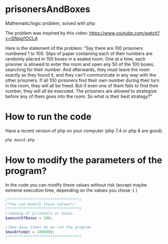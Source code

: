 # prisonersAndBoxes
Mathematic/logic problem, solved with php 

The problem was inspired by this video:
https://www.youtube.com/watch?v=iSNsgj1OCLA

Here is the statement of the problem:
"Say there are 100 prisoners numbered 1 to 100. Slips of paper containing each of their numbers are randomly placed in 100 boxes in a sealed room. One at a time, each prisoner is allowed to enter the room and open any 50 of the 100 boxes, searching for their number. And afterwards, they must leave the room exactly as they found it, and they can't communicate in any way with the other prisoners. If all 100 prisoners find their own number during their turn in the room, they will all be freed. But if even one of them fails to find their number, they will all be executed. The prisoners are allowed to strategize before any of them goes into the room. So what is their best strategy?"


# How to run the code
Have a recent version of php on your computer (php 7.4 or php 8 are good).
```php
php main2.php
```

# How to modify the parameters of the program?
In the code you can modify these values without risk (except maybe extreme execution time, depending on the values you chose :) )
```php
/********************************/
/*You can modify these values*/
/********************************/
//amoung of prisoners or boxes
$amountOfBoxes = 100;

//How many times do we run the program
$maxAttempt = 1000000;
/********************************/
```
